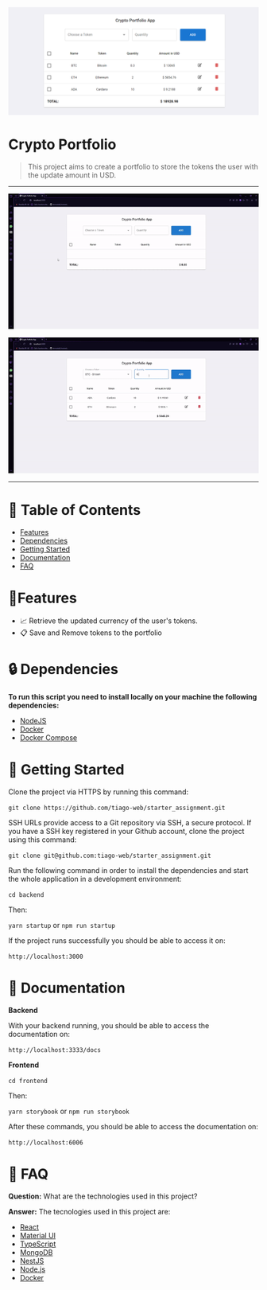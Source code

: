 <p align="center">
   <img src=".github/crypto-portfolio.PNG"/>
</p>

# Crypto Portfolio

> This project aims to create a portfolio to store the tokens the user with the update amount in USD.

---

<p align="center"><img src=".github/gif1.gif?raw=true"/></p>
<p align="center"><img src=".github/gif2.gif?raw=true"/></p>

---

# :pushpin: Table of Contents

- [Features](#link-features)
- [Dependencies](#lock-dependencies)
- [Getting Started](#checkered_flag-getting-started)
- [Documentation](#page_with_curl-documentation)
- [FAQ](#postbox-faq)

# :link:Features

- 📈 Retrieve the updated currency of the user's tokens.
- 📋 Save and Remove tokens to the portfolio

# :lock: Dependencies

**To run this script you need to install locally on your machine the following dependencies:**

- [NodeJS](https://nodejs.org/en/download/)
- [Docker](https://docs.docker.com/desktop/#download-and-install)
- [Docker Compose](https://docs.docker.com/compose/install/)

# :checkered_flag: Getting Started

Clone the project via HTTPS by running this command:

`git clone https://github.com/tiago-web/starter_assignment.git`

SSH URLs provide access to a Git repository via SSH, a secure protocol. If you have a SSH key registered in your Github account, clone the project using this command:

`git clone git@github.com:tiago-web/starter_assignment.git`

Run the following command in order to install the dependencies and start the whole application in a development environment:

`cd backend`

Then:

`yarn startup` or `npm run startup`

If the project runs successfully you should be able to access it on:

`http://localhost:3000`

# :page_with_curl: Documentation

**Backend**

With your backend running, you should be able to access the documentation on:

`http://localhost:3333/docs`

**Frontend**

`cd frontend`

Then:

`yarn storybook` or `npm run storybook`

After these commands, you should be able to access the documentation on:

`http://localhost:6006`

# :postbox: FAQ

**Question:** What are the technologies used in this project?

**Answer:** The tecnologies used in this project are:

- [React](https://reactjs.org/)
- [Material UI](https://mui.com/pt/)
- [TypeScript](https://www.typescriptlang.org/)
- [MongoDB](https://www.mongodb.com/)
- [NestJS](https://nestjs.com/)
- [Node.js](https://nodejs.org/en/download/)
- [Docker](https://www.docker.com/)
